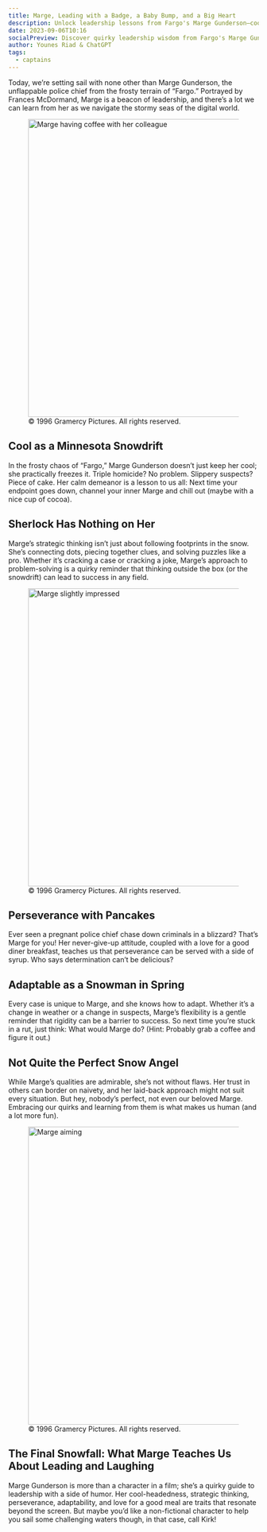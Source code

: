 ```yaml
---
title: Marge, Leading with a Badge, a Baby Bump, and a Big Heart
description: Unlock leadership lessons from Fargo's Marge Gunderson—cool-headed cop with a side of quirk.
date: 2023-09-06T10:16
socialPreview: Discover quirky leadership wisdom from Fargo's Marge Gunderson. Cool, strategic, and always human.
author: Younes Riad & ChatGPT
tags:
  - captains
---
```


Today, we’re setting sail with none other than Marge Gunderson, the unflappable police chief from the frosty terrain of “Fargo.” Portrayed by Frances McDormand, Marge is a beacon of leadership, and there’s a lot we can learn from her as we navigate the stormy seas of the digital world.


<figure><img src="/images/marge-having-coffee.webp" class="img-home" width="600" alt="Marge having coffee with her colleague"><figcaption>© 1996 Gramercy Pictures. All rights reserved.</figcaption></figure>

## Cool as a Minnesota Snowdrift
In the frosty chaos of “Fargo,” Marge Gunderson doesn’t just keep her cool; she practically freezes it. Triple homicide? No problem. Slippery suspects? Piece of cake. Her calm demeanor is a lesson to us all: Next time your endpoint goes down, channel your inner Marge and chill out (maybe with a nice cup of cocoa).

## Sherlock Has Nothing on Her
Marge’s strategic thinking isn’t just about following footprints in the snow. She’s connecting dots, piecing together clues, and solving puzzles like a pro. Whether it’s cracking a case or cracking a joke, Marge’s approach to problem-solving is a quirky reminder that thinking outside the box (or the snowdrift) can lead to success in any field.

<figure><img src="/images/marge-slightly-impressed.jpeg" class="img-home" width="600" alt="Marge slightly impressed"><figcaption>© 1996 Gramercy Pictures. All rights reserved.</figcaption></figure>

## Perseverance with Pancakes

Ever seen a pregnant police chief chase down criminals in a blizzard? That’s Marge for you! Her never-give-up attitude, coupled with a love for a good diner breakfast, teaches us that perseverance can be served with a side of syrup. Who says determination can’t be delicious?

## Adaptable as a Snowman in Spring
Every case is unique to Marge, and she knows how to adapt. Whether it’s a change in weather or a change in suspects, Marge’s flexibility is a gentle reminder that rigidity can be a barrier to success. So next time you’re stuck in a rut, just think: What would Marge do? (Hint: Probably grab a coffee and figure it out.)

## Not Quite the Perfect Snow Angel
While Marge’s qualities are admirable, she’s not without flaws. Her trust in others can border on naivety, and her laid-back approach might not suit every situation. But hey, nobody’s perfect, not even our beloved Marge. Embracing our quirks and learning from them is what makes us human (and a lot more fun).

<figure><img src="/images/marge-aiming.webp" class="img-home" width="600" alt="Marge aiming"><figcaption>© 1996 Gramercy Pictures. All rights reserved.</figcaption></figure>

## The Final Snowfall: What Marge Teaches Us About Leading and Laughing
Marge Gunderson is more than a character in a film; she’s a quirky guide to leadership with a side of humor. Her cool-headedness, strategic thinking, perseverance, adaptability, and love for a good meal are traits that resonate beyond the screen. But maybe you’d like a non-fictional character to help you sail some challenging waters though, in that case, call Kirk!